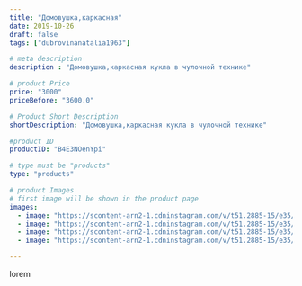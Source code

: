 ```yaml
---
title: "Домовушка,каркасная"
date: 2019-10-26
draft: false
tags: ["dubrovinanatalia1963"]

# meta description
description : "Домовушка,каркасная кукла в чулочной технике"

# product Price
price: "3000"
priceBefore: "3600.0"

# Product Short Description
shortDescription: "Домовушка,каркасная кукла в чулочной технике"

#product ID
productID: "B4E3NOenYpi"

# type must be "products"
type: "products"

# product Images
# first image will be shown in the product page
images:
  - image: "https://scontent-arn2-1.cdninstagram.com/v/t51.2885-15/e35/73298313_428093277904849_7755660583014214201_n.jpg?_nc_ht=scontent-arn2-1.cdninstagram.com&_nc_cat=101&_nc_ohc=WAUpcEM_BvgAX_9JzYi&se=7&tp=1&oh=eba4391c4607bf65d75a99e42bfe235d&oe=605E474C&ig_cache_key=MjE2MzA5NjUyMDA0NDE3MzQyNg%3D%3D.2"
  - image: "https://scontent-arn2-1.cdninstagram.com/v/t51.2885-15/e35/73316278_257160098556121_512096894097482618_n.jpg?_nc_ht=scontent-arn2-1.cdninstagram.com&_nc_cat=101&_nc_ohc=GQwGxq-IrtUAX-IeloE&se=7&tp=1&oh=bd8b27f755c5203c97349d1e73ce0a48&oe=605EA393&ig_cache_key=MjE2MzA5NjUyMDA2OTM0ODMyNw%3D%3D.2"
  - image: "https://scontent-arn2-1.cdninstagram.com/v/t51.2885-15/e35/71781236_507812503283653_1678663536176848038_n.jpg?_nc_ht=scontent-arn2-1.cdninstagram.com&_nc_cat=101&_nc_ohc=gYZLAO2GGjYAX90o13D&se=7&tp=1&oh=d2512e315f720955489f5bb0c63cfd16&oe=605E3438&ig_cache_key=MjE2MzA5NjUyMDA2MDk4NzAxMQ%3D%3D.2"
  - image: "https://scontent-arn2-1.cdninstagram.com/v/t51.2885-15/e35/75458018_2473702969415614_4411104976201735730_n.jpg?_nc_ht=scontent-arn2-1.cdninstagram.com&_nc_cat=110&_nc_ohc=oEi62p4o__YAX8kpHSm&se=7&tp=1&oh=ca4db5855ce729efbf26013fbaabceaf&oe=60615960&ig_cache_key=MjE2MzA5NjUyMDA1MjU5MjkyOQ%3D%3D.2"

---
```

lorem

